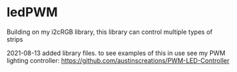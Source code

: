 # ledPWM
Building on my i2cRGB library, this library can control multiple types of strips

2021-08-13 added library files. to see examples of this in use see my PWM lighting controller: https://github.com/austinscreations/PWM-LED-Controller
